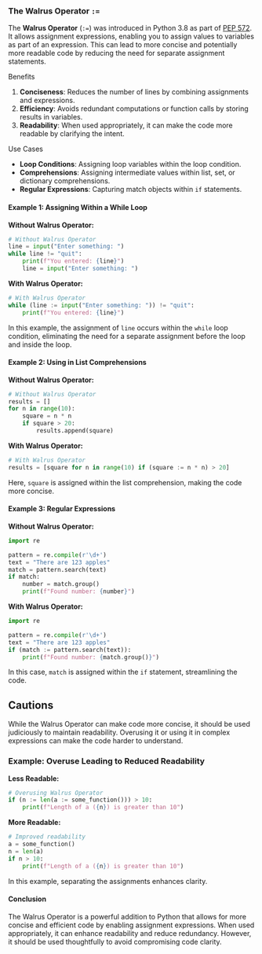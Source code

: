 ### The Walrus Operator  `:=`

The **Walrus Operator** (`:=`) was introduced in Python 3.8 as part of [PEP 572](https://peps.python.org/pep-0572/). It allows assignment expressions, enabling you to assign values to variables as part of an expression. This can lead to more concise and potentially more readable code by reducing the need for separate assignment statements.

Benefits

1. **Conciseness**: Reduces the number of lines by combining assignments and expressions.
2. **Efficiency**: Avoids redundant computations or function calls by storing results in variables.
3. **Readability**: When used appropriately, it can make the code more readable by clarifying the intent.

Use Cases

- **Loop Conditions**: Assigning loop variables within the loop condition.
- **Comprehensions**: Assigning intermediate values within list, set, or dictionary comprehensions.
- **Regular Expressions**: Capturing match objects within `if` statements.


#### Example 1: Assigning Within a While Loop

**Without Walrus Operator:**

```python
# Without Walrus Operator
line = input("Enter something: ")
while line != "quit":
    print(f"You entered: {line}")
    line = input("Enter something: ")
```

**With Walrus Operator:**

```python
# With Walrus Operator
while (line := input("Enter something: ")) != "quit":
    print(f"You entered: {line}")
```

In this example, the assignment of `line` occurs within the `while` loop condition, eliminating the need for a separate assignment before the loop and inside the loop.

#### Example 2: Using in List Comprehensions

**Without Walrus Operator:**

```python
# Without Walrus Operator
results = []
for n in range(10):
    square = n * n
    if square > 20:
        results.append(square)
```

**With Walrus Operator:**

```python
# With Walrus Operator
results = [square for n in range(10) if (square := n * n) > 20]
```

Here, `square` is assigned within the list comprehension, making the code more concise.


#### Example 3: Regular Expressions

**Without Walrus Operator:**

```python
import re

pattern = re.compile(r'\d+')
text = "There are 123 apples"
match = pattern.search(text)
if match:
    number = match.group()
    print(f"Found number: {number}")
```

**With Walrus Operator:**

```python
import re

pattern = re.compile(r'\d+')
text = "There are 123 apples"
if (match := pattern.search(text)):
    print(f"Found number: {match.group()}")
```

In this case, `match` is assigned within the `if` statement, streamlining the code.

## Cautions

While the Walrus Operator can make code more concise, it should be used judiciously to maintain readability. Overusing it or using it in complex expressions can make the code harder to understand.

### Example: Overuse Leading to Reduced Readability

**Less Readable:**

```python
# Overusing Walrus Operator
if (n := len(a := some_function())) > 10:
    print(f"Length of a ({n}) is greater than 10")
```

**More Readable:**

```python
# Improved readability
a = some_function()
n = len(a)
if n > 10:
    print(f"Length of a ({n}) is greater than 10")
```

In this example, separating the assignments enhances clarity.

#### Conclusion

The Walrus Operator is a powerful addition to Python that allows for more concise and efficient code by enabling assignment expressions. When used appropriately, it can enhance readability and reduce redundancy. However, it should be used thoughtfully to avoid compromising code clarity.

